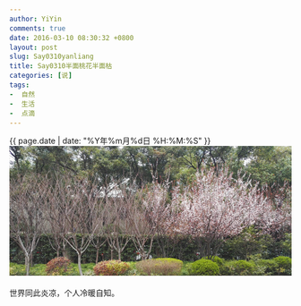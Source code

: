 ```yaml
---
author: YiYin
comments: true
date: 2016-03-10 08:30:32 +0800
layout: post
slug: Say0310yanliang
title: Say0310半面桃花半面枯
categories: [说]
tags:
-  自然
-  生活
-  点滴
---
```

<div class="saying">
<div class="timestamp">{{ page.date | date: "%Y年%m月%d日 %H:%M:%S" }}</div>
<img src="/public/images/yanliang.jpg"/><br/><br/>
世界同此炎凉，个人冷暖自知。
</div>